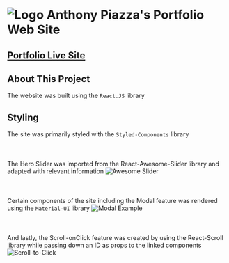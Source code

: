 # ![Logo](https://i.imgur.com/DzidW1Z.png) Anthony Piazza's Portfolio Web Site
## <a href="https://anthonypiazza.netlify.com">Portfolio Live Site</a>


## About This Project
The website was built using the `React.JS` library 
## Styling
The site was primarily styled with the `Styled-Components` library 
<br/>
<br/>
<br/>
<br/>
The Hero Slider was imported from the React-Awesome-Slider library and adapted with relevant information
![Awesome Slider](https://i.imgur.com/ym41Y0l.png)
<br/>
<br/>
<br/>
<br/>
Certain components of the site including the Modal feature was rendered using the `Material-UI` library
![Modal Example](https://i.imgur.com/6pMnVEs.png)
<br/>
<br/>
<br/>
<br/>
And lastly, the Scroll-onClick feature was created by using the React-Scroll library while passing down an ID as props to the linked components
![Scroll-to-Click](https://i.imgur.com/50hF6SQ.png)
<br/>
<br/>
